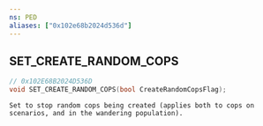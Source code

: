 ```yaml
---
ns: PED
aliases: ["0x102e68b2024d536d"]
---
```

## SET_CREATE_RANDOM_COPS

```c
// 0x102E68B2024D536D
void SET_CREATE_RANDOM_COPS(bool CreateRandomCopsFlag);
```

```
Set to stop random cops being created (applies both to cops on scenarios, and in the wandering population).
```
